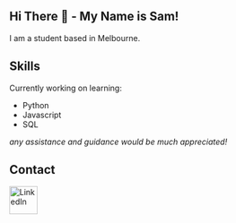 
<h2>Hi There 👋 - My Name is Sam!</h2>
I am a student based in Melbourne.

<h2>Skills</h2>
Currently working on learning:
<ul>
    <li>Python</li>
    <li>Javascript</li>
    <li>SQL</li>
</ul>
<em> any assistance and guidance would be much appreciated!</em>

<h2>Contact</h2>
<a href="https://www.linkedin.com/in/samtrewin/">
  <img src="https://i.ibb.co/j3Y79j1/linkedin-logo.png" width="50" height="50" alt="LinkedIn">
</a>
